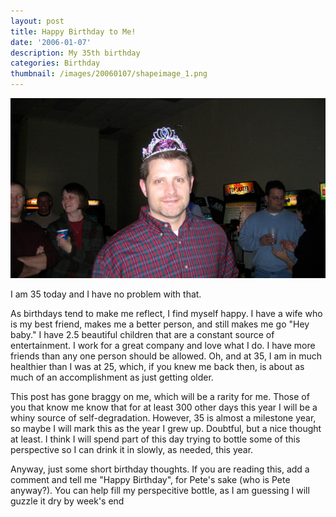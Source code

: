 ```yaml
---
layout: post
title: Happy Birthday to Me!
date: '2006-01-07'
description: My 35th birthday
categories: Birthday
thumbnail: /images/20060107/shapeimage_1.png
---
```


![I'll cry if I want to](/images/20060107/shapeimage_1.png)

I am 35 today and I have no problem with that.

As birthdays tend to make me reflect, I find myself happy.  I have a wife who is my best friend, makes me a better person, and still makes me go "Hey baby."   I have 2.5 beautiful children that are a constant source of entertainment.  I work for a great company and love what I do.  I have more friends than any one person should be allowed.  Oh, and at 35, I am in much healthier than I was at 25, which, if you knew me back then, is about as much of an accomplishment as just getting older.

This post has gone braggy on me, which will be a rarity for me.  Those of you that know me know that for at least 300 other days this year I will be a whiny source of self-degradation.  However, 35 is almost a milestone year, so maybe I will mark this as the year I grew up.  Doubtful, but a nice thought at least.  I think I will spend part of this day trying to bottle some of this perspective so I can drink it in slowly, as needed, this year. 

Anyway, just some short birthday thoughts.  If you are reading this, add a comment and tell me "Happy Birthday", for Pete's sake (who is Pete anyway?).  You can help fill my perspecitive bottle, as I am guessing I will guzzle it dry by week's end
